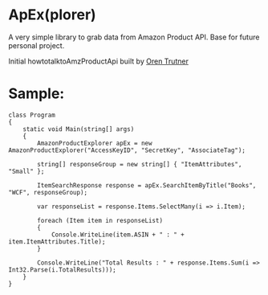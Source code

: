 ApEx(plorer) 
=========

A very simple library to grab data from Amazon Product API. Base for future personal project.

Initial howtotalktoAmzProductApi built  by [Oren Trutner](http://flyingpies.wordpress.com/2009/08/01/17/)

Sample:
=========
	class Program
	{
		static void Main(string[] args)
		{
			AmazonProductExplorer apEx = new AmazonProductExplorer("AccessKeyID", "SecretKey", "AssociateTag");

			string[] responseGroup = new string[] { "ItemAttributes", "Small" };

			ItemSearchResponse response = apEx.SearchItemByTitle("Books", "WCF", responseGroup);

			var responseList = response.Items.SelectMany(i => i.Item);

			foreach (Item item in responseList)
			{
				Console.WriteLine(item.ASIN + " : " + item.ItemAttributes.Title);
			}

			Console.WriteLine("Total Results : " + response.Items.Sum(i => Int32.Parse(i.TotalResults)));
		}
	}




